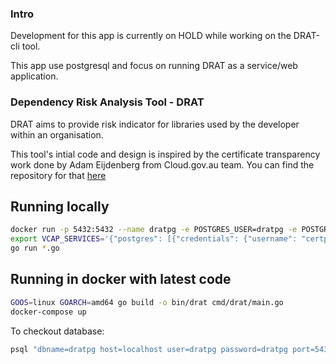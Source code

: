 ### Intro  

Development for this app is currently on HOLD while working on the DRAT-cli tool.

This app use postgresql and focus on running DRAT as a service/web application. 

### Dependency Risk Analysis Tool - DRAT 

DRAT aims to provide risk indicator for libraries used by the developer within an organisation.

This tool's intial code and design is inspired by the certificate transparency work done by Adam Eijdenberg from Cloud.gov.au team. You can find the repository for that [here](https://github.com/govau/certwatch/tree/master/jobs)

## Running locally

```bash
docker run -p 5432:5432 --name dratpg -e POSTGRES_USER=dratpg -e POSTGRES_PASSWORD=dratpg -d postgres
export VCAP_SERVICES='{"postgres": [{"credentials": {"username": "certpg", "host": "localhost", "password": "certpg", "name": "certpg", "port": 5434}, "tags": ["postgres"]}]}'
go run *.go
```

## Running in docker with latest code

```bash
GOOS=linux GOARCH=amd64 go build -o bin/drat cmd/drat/main.go
docker-compose up
```

To checkout database:

```bash
psql "dbname=dratpg host=localhost user=dratpg password=dratpg port=5432"
```

